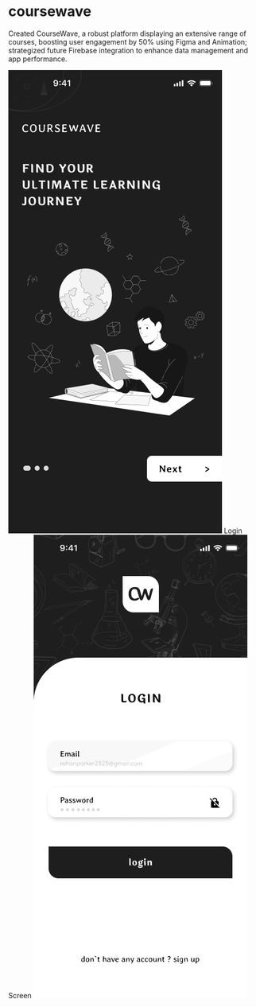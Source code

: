 # coursewave

Created CourseWave, a robust platform displaying an extensive range of courses, boosting user 
engagement by 50% using Figma and Animation; strategized future Firebase integration to enhance data management 
and app performance.

![App Screenshot](https://raw.githubusercontent.com/SHIVAM3203/coursewave/main/assets/images/1.png)
Login Screen
![App Screenshot](https://raw.githubusercontent.com/SHIVAM3203/coursewave/main/assets/images/iPhone%2014%20Pro%20Max%20-%204.png)
